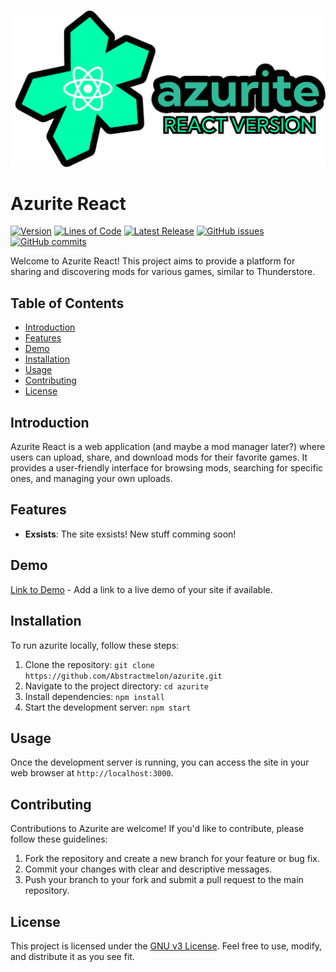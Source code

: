 ![Github logo](azuritereactlogo.png)

# Azurite React

[![Version](https://img.shields.io/github/v/release/AbstractMelon/AzuriteReact)](https://github.com/AbstractMelon/AzuriteReact/releases)
[![Lines of Code](https://img.shields.io/tokei/lines/github/AbstractMelon/AzuriteReact)](https://github.com/AbstractMelon/AzuriteReact)
[![Latest Release](https://img.shields.io/github/release-date/AbstractMelon/AzuriteReact)](https://github.com/AbstractMelon/AzuriteReact/releases)
[![GitHub issues](https://img.shields.io/github/issues/AbstractMelon/AzuriteReact)](https://github.com/AbstractMelon/AzuriteReact/issues)
[![GitHub commits](https://img.shields.io/github/commit-activity/m/AbstractMelon/AzuriteReact)](https://github.com/AbstractMelon/AzuriteReact/commits)


Welcome to Azurite React! This project aims to provide a platform for sharing and discovering mods for various games, similar to Thunderstore.

## Table of Contents

- [Introduction](#introduction)
- [Features](#features)
- [Demo](#demo)
- [Installation](#installation)
- [Usage](#usage)
- [Contributing](#contributing)
- [License](#license)

## Introduction

Azurite React is a web application (and maybe a mod manager later?) where users can upload, share, and download mods for their favorite games. It provides a user-friendly interface for browsing mods, searching for specific ones, and managing your own uploads.

## Features
- **Exsists**: The site exsists! New stuff comming soon!
<!--- - **User Authentication**: Secure user authentication system for registering, logging in, and managing user accounts.
- **Mod Upload**: Allow users to upload their mods, including descriptions, screenshots, and version information.
- **Mod Listing**: Display a list of available mods with sorting and filtering options.
- **Search Functionality**: Enable users to search for mods based on keywords, categories, or other criteria.
- **Mod Details**: Show detailed information about each mod, including descriptions, download links, and user ratings.
- **User Interaction**: Allow users to rate mods, leave comments, and interact with other users.
- **Responsive Design**: Ensure the site is accessible and usable across different devices and screen sizes. -->

## Demo

[Link to Demo](azurite-dev.vercel.app) - Add a link to a live demo of your site if available.

## Installation

To run azurite locally, follow these steps:

1. Clone the repository: `git clone https://github.com/Abstractmelon/azurite.git`
2. Navigate to the project directory: `cd azurite`
3. Install dependencies: `npm install`
5. Start the development server: `npm start`

## Usage

Once the development server is running, you can access the site in your web browser at `http://localhost:3000`. 

## Contributing

Contributions to Azurite are welcome! If you'd like to contribute, please follow these guidelines:

1. Fork the repository and create a new branch for your feature or bug fix.
2. Commit your changes with clear and descriptive messages.
3. Push your branch to your fork and submit a pull request to the main repository.

## License

This project is licensed under the [GNU v3 License](LICENSE). Feel free to use, modify, and distribute it as you see fit.
